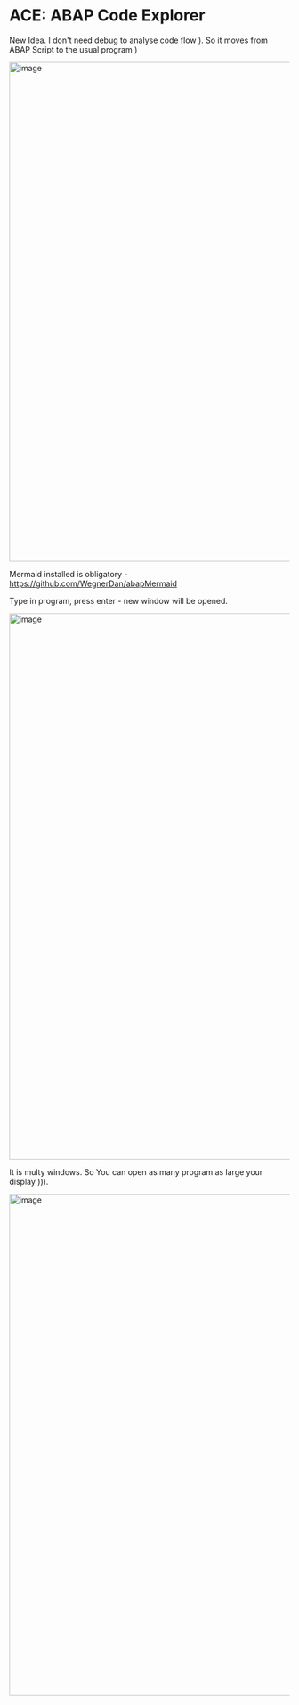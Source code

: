 # ACE: ABAP Code Explorer

New Idea. I don't need debug to analyse code flow ). So it moves from ABAP Script to the usual program )


<img width="892" height="897" alt="image" src="https://github.com/user-attachments/assets/de40d1f4-221d-4a0c-955d-61967522a318" />

Mermaid installed is obligatory - https://github.com/WegnerDan/abapMermaid

Type in program, press enter - new window will be opened.


<img width="1908" height="981" alt="image" src="https://github.com/user-attachments/assets/3a23affd-276c-4886-b3ae-78b38e84563c" />

 
 It is multy windows. So You can open as many program as large your display ))).
 
<img width="1852" height="901" alt="image" src="https://github.com/user-attachments/assets/76270fab-3b75-4e1d-bec5-c525acca761b" />



